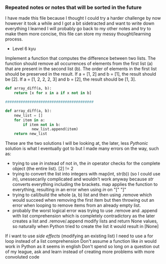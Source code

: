 ### Repeated notes or notes that will be sorted in the future

I have made this file because I thought I could try a harder challenge by now however it took a while and I got a bit sidetracted and want to write down everything I learned
I will probably go back to my other notes and try to make them more concise, this file can store my messy thought/learning process.
* Level 6 kyu

Implement a function that computes the difference between two lists. The function should remove all occurrences of elements from the first list (a) that are present in the second list (b). The order of elements in the first list should be preserved in the result.
If a = [1, 2] and b = [1], the result should be [2].
If a = [1, 2, 2, 2, 3] and b = [2], the result should be [1, 3].


```Python
def array_diff(a, b):
    return [x for x in a if x not in b]

########################################

def array_diff(a, b):
    new_list = []
    for item in a:
        if item not in b:
            new_list.append(item)
    return new_list
```

These are the two solutions I will be looking at, the later, less *Pythonic* solution is what I eventually got to but I made many errors on the way, such as:

* trying to use *in* instead of not in, the *in* operator checks for the complete object (the entire list). [2] != 2
* trying to convert the list into integers with map(int, str(b)) (so I could use *in*), unessecarily complicated and wouldn't work anyway because *str* converts everything including the brackets. map applies the function to everything, resulting in an error when using *in* on "[" "]"
* trying to call/build the whole (a, b) list and then using .remove which would succeed when removing the first item but then throwing out an error when looping to remove items from an already empty list.
* probably the worst logical error was trying to use .remove and .append with list comprehension which is completely contradictory as the later creates a list and .remove/.append modify lists and return None values, so naturally when Python tried to create the list it would result in [None]

If i want to use *side effects* (modifying an existing list) I need to use a for loop instead of a list comprehension
Don't assume a function like *in* would work in Python as it seems in english
Don't spend so long on a question out of my league, ask and learn instead of creating more problems with more convoluted code
